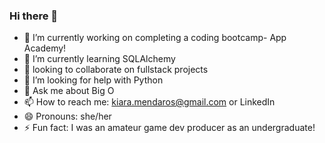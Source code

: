 ### Hi there 👋

- 🔭 I’m currently working on completing a coding bootcamp- App Academy!
- 🌱 I’m currently learning SQLAlchemy
- 👯 looking to collaborate on fullstack projects
- 🤔 I’m looking for help with Python
- 💬 Ask me about Big O
- 📫 How to reach me: kiara.mendaros@gmail.com or LinkedIn
- 😄 Pronouns: she/her
- ⚡ Fun fact: I was an amateur game dev producer as an undergraduate!
<!--
**Keipara/Keipara** is a ✨ _special_ ✨ repository because its `README.md` (this file) appears on your GitHub profile.

Here are some ideas to get you started:

- 🔭 I’m currently working on ...
- 🌱 I’m currently learning ...
- 👯 I’m looking to collaborate on ...
- 🤔 I’m looking for help with ...
- 💬 Ask me about ...
- 📫 How to reach me: ...
- 😄 Pronouns: ...
- ⚡ Fun fact: ...
-->
